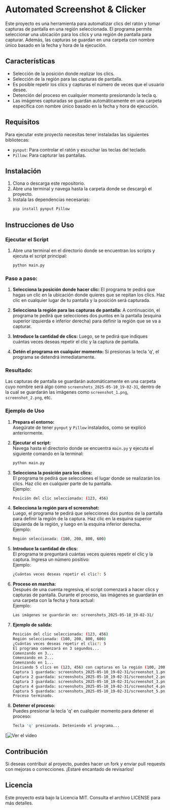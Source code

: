 # Automated Screenshot & Clicker

Este proyecto es una herramienta para automatizar clics del ratón y tomar capturas de pantalla en una región seleccionada. El programa permite seleccionar una ubicación para los clics y una región de pantalla para capturar. Además, las capturas se guardan en una carpeta con nombre único basado en la fecha y hora de la ejecución.

## Características

- Selección de la posición donde realizar los clics.
- Selección de la región para las capturas de pantalla.
- Es posible repetir los clics y capturas el número de veces que el usuario desee.
- Detención del proceso en cualquier momento presionando la tecla q.
- Las imágenes capturadas se guardan automáticamente en una carpeta específica con nombre único basado en la fecha y hora de ejecución.

## Requisitos

Para ejecutar este proyecto necesitas tener instaladas las siguientes bibliotecas:

- `pynput`: Para controlar el ratón y escuchar las teclas del teclado.
- `Pillow`: Para capturar las pantallas.

## Instalación

1. Clona o descarga este repositorio.
2. Abre una terminal y navega hasta la carpeta donde se descargó el proyecto.
3. Instala las dependencias necesarias:
    ```bash
    pip install pynput Pillow
    ```

## Instrucciones de Uso

### Ejecutar el Script

1. Abre una terminal en el directorio donde se encuentran los scripts y ejecuta el script principal:
    ```bash
    python main.py
    ```

### Paso a paso:

1. **Selecciona la posición donde hacer clic:**
    El programa te pedirá que hagas un clic en la ubicación donde quieres que se repitan los clics. Haz clic en cualquier lugar de tu pantalla y la posición será capturada.

2. **Selecciona la región para las capturas de pantalla:**
    A continuación, el programa te pedirá que selecciones dos puntos en la pantalla (esquina superior izquierda e inferior derecha) para definir la región que se va a capturar.

3. **Introduce la cantidad de clics:**
    Luego, se te pedirá que indiques cuántas veces deseas repetir el clic y la captura de pantalla.

4. **Detén el programa en cualquier momento:**
    Si presionas la tecla 'q', el programa se detendrá inmediatamente.

### Resultado:

Las capturas de pantalla se guardarán automáticamente en una carpeta cuyo nombre será algo como `screenshots_2025-05-10_19-02-31`, dentro de la cual se guardarán las imágenes como `screenshot_1.png`, `screenshot_2.png`, etc.

### Ejemplo de Uso

1. **Prepara el entorno:**  
    Asegúrate de tener `pynput` y `Pillow` instalados, como se explicó anteriormente.

2. **Ejecutar el script:**  
    Navega hasta el directorio donde se encuentra `main.py` y ejecuta el siguiente comando en la terminal:
    ```bash
    python main.py
    ```

3. **Selecciona la posición para los clics:**  
    El programa te pedirá que selecciones el lugar donde se realizarán los clics. Haz clic en cualquier parte de tu pantalla.  
    Ejemplo:  
    ```bash
    Posición del clic seleccionada: (123, 456)
    ```

4. **Selecciona la región para el screenshot:**  
    Luego, el programa te pedirá que selecciones dos puntos de la pantalla para definir la región de la captura. Haz clic en la esquina superior izquierda de la región, y luego en la esquina inferior derecha.  
    Ejemplo:  
    ```bash
    Región seleccionada: (100, 200, 800, 600)
    ```

5. **Introduce la cantidad de clics:**  
    El programa te preguntará cuántas veces quieres repetir el clic y la captura. Ingresa un número positivo:  
    Ejemplo:  
    ```bash
    ¿Cuántas veces deseas repetir el clic?: 5
    ```

6. **Proceso en marcha:**  
    Después de una cuenta regresiva, el script comenzará a hacer clics y capturas de pantalla. Durante el proceso, las imágenes se guardarán en una carpeta con la fecha y hora actual:  
    Ejemplo:  
    ```bash
    Las imágenes se guardarán en: screenshots_2025-05-10_19-02-31/
    ```

7. **Ejemplo de salida:**  
    ```bash
    Posición del clic seleccionada: (123, 456)
    Región seleccionada: (100, 200, 800, 600)
    ¿Cuántas veces deseas repetir el clic?: 5
    El programa comenzará en 3 segundos...
    Comenzando en 3...
    Comenzando en 2...
    Comenzando en 1...
    Iniciando 5 clics en (123, 456) con capturas en la región (100, 200, 800, 600)...
    Captura 1 guardada: screenshots_2025-05-10_19-02-31/screenshot_1.png
    Captura 2 guardada: screenshots_2025-05-10_19-02-31/screenshot_2.png
    Captura 3 guardada: screenshots_2025-05-10_19-02-31/screenshot_3.png
    Captura 4 guardada: screenshots_2025-05-10_19-02-31/screenshot_4.png
    Captura 5 guardada: screenshots_2025-05-10_19-02-31/screenshot_5.png
    Proceso terminado.
    ```

8. **Detener el proceso:**  
    Puedes presionar la tecla 'q' en cualquier momento para detener el proceso:  
    ```bash
    Tecla 'q' presionada. Deteniendo el programa...
    ```

[![Ver el video]((https://www.youtube.com/watch?v=BxwY-d_WXlU))


## Contribución

Si deseas contribuir al proyecto, puedes hacer un fork y enviar pull requests con mejoras o correcciones. ¡Estaré encantado de revisarlos!

## Licencia

Este proyecto está bajo la Licencia MIT. Consulta el archivo LICENSE para más detalles.

